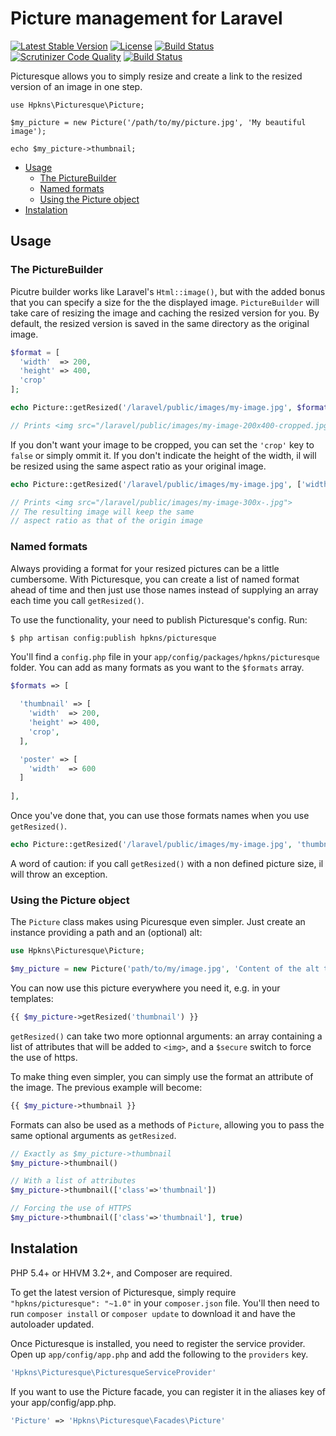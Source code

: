 Picture management for Laravel
===================
[![Latest Stable Version](https://poser.pugx.org/hpkns/picturesque/v/stable.svg)](https://packagist.org/packages/hpkns/picturesque)
[![License](https://poser.pugx.org/hpkns/picturesque/license.svg)](https://packagist.org/packages/hpkns/picturesque)
[![Build Status](https://travis-ci.org/hpkns/laravel-picturesque.svg?branch=master)](https://travis-ci.org/hpkns/laravel-picturesque)
[![Scrutinizer Code Quality](https://scrutinizer-ci.com/g/hpkns/laravel-picturesque/badges/quality-score.png?b=master)](https://scrutinizer-ci.com/g/hpkns/laravel-picturesque/?branch=master)
[![Build Status](https://scrutinizer-ci.com/g/hpkns/laravel-picturesque/badges/build.png?b=master)](https://scrutinizer-ci.com/g/hpkns/laravel-picturesque/build-status/master)

Picturesque allows you to simply resize and create a link to the resized version of an image in one step.

```
use Hpkns\Picturesque\Picture;

$my_picture = new Picture('/path/to/my/picture.jpg', 'My beautiful image');

echo $my_picture->thumbnail;

```

- [Usage](#usage)
  - [The PictureBuilder](#the-picturebuilder)
  - [Named formats](#named-formats)
  - [Using the Picture object](#using-the-picture-object)
- [Instalation](#instalation) 

## Usage

### The PictureBuilder
Picutre builder works like Laravel's `Html::image()`, but with the added bonus that you can specify a size for the the displayed image. `PictureBuilder` will take care of resizing the image and caching the resized version for you. By default, the resized version is saved in the same directory as the original image.

```php
$format = [
  'width'  => 200,
  'height' => 400,
  'crop'
];

echo Picture::getResized('/laravel/public/images/my-image.jpg', $format);

// Prints <img src="/laravel/public/images/my-image-200x400-cropped.jpg>
```

If you don't want your image to be cropped, you can set the `'crop'` key to `false` or simply ommit it. If you don't indicate the height of the width, il will be resized using the same aspect ratio as your original image.

```php
echo Picture::getResized('/laravel/public/images/my-image.jpg', ['width' => 300]);

// Prints <img src="/laravel/public/images/my-image-300x-.jpg">
// The resulting image will keep the same 
// aspect ratio as that of the origin image
```

### Named formats
Always providing a format for your resized pictures can be a little cumbersome. With Picturesque, you can create a list of named format ahead of time and then just use those names instead of supplying an array each time you call `getResized()`.

To use the functionality, your need to publish Picturesque's config. Run:

```bash
$ php artisan config:publish hpkns/picturesque
```

You'll find a `config.php` file in your `app/config/packages/hpkns/picturesque` folder. You can add as many formats as you want to the `$formats` array.

```php
$formats => [

  'thumbnail' => [
    'width'  => 200,
    'height' => 400,
    'crop',
  ],

  'poster' => [
    'width'  => 600
  ]
    
],
```

Once you've done that, you can use those formats names when you use `getResized()`.

```php
echo Picture::getResized('/laravel/public/images/my-image.jpg', 'thumbnail');
```

A word of caution: if you call `getResized()` with a non defined picture size, il will throw an exception.

### Using the Picture object
The `Picture` class makes using Picuresque even simpler. Just create an instance providing a path and an (optional) alt:

```php
use Hpkns\Picturesque\Picture;

$my_picture = new Picture('path/to/my/image.jpg', 'Content of the alt tag');
```

You can now use this picture everywhere you need it, e.g. in your templates:

```php
{{ $my_picture->getResized('thumbnail') }}
```

`getResized()` can take two more optionnal arguments: an array containing a list of attributes that will be added to `<img>`, and a `$secure` switch to force the use of https.

To make thing even simpler, you can simply use the format an attribute of the image. The previous example will become:

```php
{{ $my_picture->thumbnail }}
```

Formats can also be used as a methods of `Picture`, allowing you to pass the same optional arguments as `getResized`.

```php
// Exactly as $my_picture->thumbnail 
$my_picture->thumbnail()

// With a list of attributes
$my_picture->thumbnail(['class'=>'thumbnail'])

// Forcing the use of HTTPS
$my_picture->thumbnail(['class'=>'thumbnail'], true)

```

## Instalation 
PHP 5.4+ or HHVM 3.2+, and Composer are required.

To get the latest version of Picturesque, simply require `"hpkns/picturesque": "~1.0"` in your `composer.json` file. You'll then need to run `composer install` or `composer update` to download it and have the autoloader updated.

Once Picturesque is installed, you need to register the service provider. Open up `app/config/app.php` and add the following to the `providers` key.

```php
'Hpkns\Picturesque\PicturesqueServiceProvider'
```

If you want to use the Picture facade, you can register it in the aliases key of your app/config/app.php.

```php
'Picture' => 'Hpkns\Picturesque\Facades\Picture'
```
